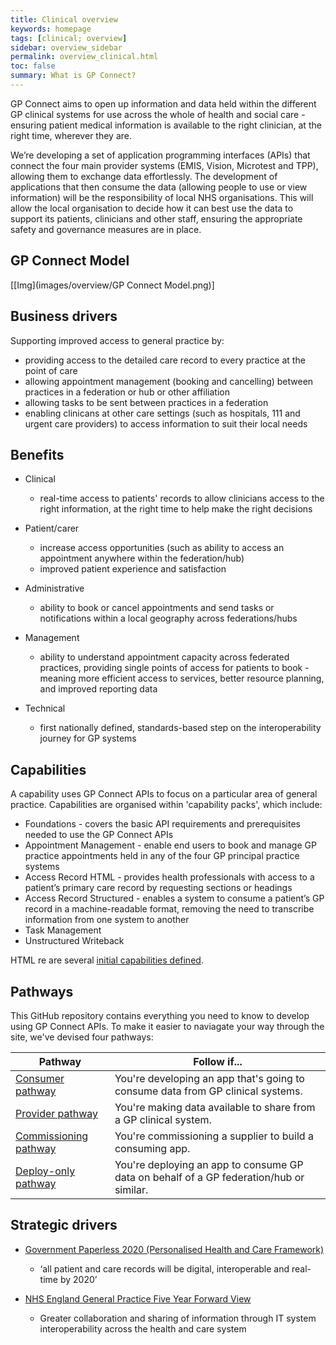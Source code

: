 ```yaml
---
title: Clinical overview
keywords: homepage
tags: [clinical; overview]
sidebar: overview_sidebar
permalink: overview_clinical.html
toc: false
summary: What is GP Connect?
---
```


GP Connect aims to open up information and data held within the different GP clinical systems for use across the whole of health and social care - ensuring patient medical information is available to the right clinician, at the right time, wherever they are.

We’re developing a set of application programming interfaces (APIs) that connect the four main provider systems (EMIS, Vision, Microtest and TPP), allowing them to exchange data effortlessly. The development of applications that then consume the data (allowing people to use or view information) will be the responsibility of local NHS organisations. This will allow the local organisation to decide how it can best use the data to support its patients, clinicians and other staff, ensuring the appropriate safety and governance measures are in place.

## GP Connect Model ##

[[Img](images/overview/GP Connect Model.png)]

## Business drivers ##

Supporting improved access to general practice by:

- providing access to the detailed care record to every practice at the point of care
- allowing appointment management (booking and cancelling) between practices in a federation or hub or other affiliation
- allowing tasks to be sent between practices in a federation
- enabling clinicans at other care settings (such as hospitals, 111 and urgent care providers) to access information to suit their local needs

## Benefits ##

- Clinical
  - real-time access to patients' records to allow clinicians access to the right information, at the right time to help make the right decisions

- Patient/carer
  - increase access opportunities (such as ability to access an appointment anywhere within the federation/hub)
  - improved patient experience and satisfaction

- Administrative
  - ability to book or cancel appointments and send tasks or notifications within a local geography across federations/hubs
 
- Management
  - ability to understand appointment capacity across federated practices, providing single points of access for patients to book -  meaning more efficient access to services, better resource planning, and improved reporting data

- Technical
  - first nationally defined, standards-based step on the interoperability journey for GP systems

## Capabilities ##

A capability uses GP Connect APIs to focus on a particular area of general practice. Capabilities are organised within 'capability packs', which include:

 - Foundations - covers the basic API requirements and prerequisites needed to use the GP Connect APIs
 - Appointment Management - enable end users to book and manage GP practice appointments held in any of the four GP principal practice systems
 - Access Record HTML - provides health professionals with access to a patient’s primary care record by requesting sections or headings
 - Access Record Structured - enables a system to consume a patient’s GP record in a machine-readable format, removing the need to transcribe information from one system to another
 - Task Management
 - Unstructured Writeback

HTML re are several [initial capabilities defined](overview_priority_capabilities.html).

## Pathways ##

This GitHub repository contains everything you need to know to develop using GP Connect APIs. To make it easier to naviagate your way through the site, we've devised four pathways:

| Pathway  | Follow if...  |   
|---|---|
| [Consumer pathway](http://gpconnect-specrestructure.netlify.com/overview_consumer_pathway.html)  | You're developing an app that's going to consume data from GP clinical systems.  |   
| [Provider pathway](http://gpconnect-specrestructure.netlify.com/overview_provider_pathway.html)  | You're making data available to share from a GP clinical system.  |   
| [Commissioning pathway](http://gpconnect-specrestructure.netlify.com/overview_commissioning_pathway.html)  | You're commissioning a supplier to build a consuming app.  |   
| [Deploy-only pathway](http://gpconnect-specrestructure.netlify.com/overview_deploy_only_pathway.html)  | You're deploying an app to consume GP data on behalf of a GP federation/hub or similar.  |   

## Strategic drivers ##

- [Government Paperless 2020 (Personalised Health and Care Framework)](https://www.gov.uk/government/publications/personalised-health-and-care-2020)
  - ‘all patient and care records will be digital, interoperable and real-time by 2020’

- [NHS England General Practice Five Year Forward View](https://www.england.nhs.uk/gp/gpfv/)
  - Greater collaboration and sharing of information through IT system interoperability across the health and care system




